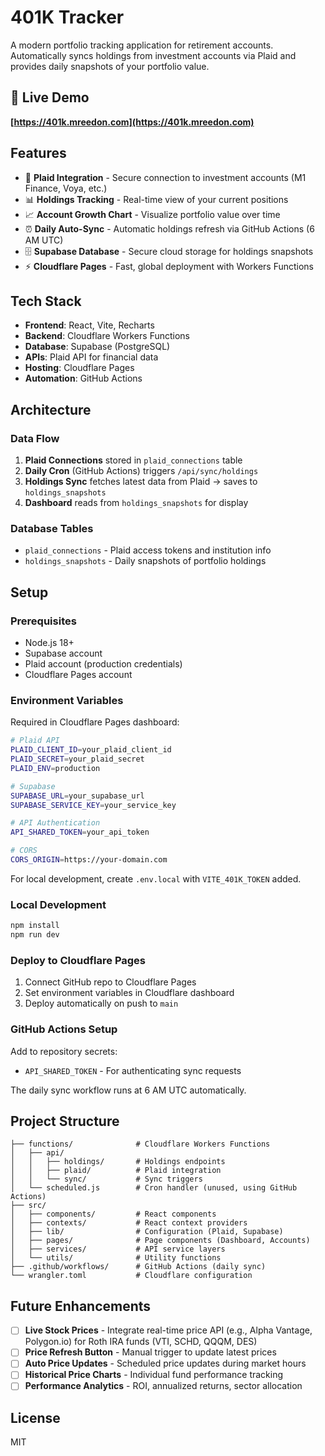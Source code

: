 # 401K Tracker

A modern portfolio tracking application for retirement accounts. Automatically syncs holdings from investment accounts via Plaid and provides daily snapshots of your portfolio value.

## 🔗 Live Demo

**[https://401k.mreedon.com](https://401k.mreedon.com)**

## Features

- 🔗 **Plaid Integration** - Secure connection to investment accounts (M1 Finance, Voya, etc.)
- 📊 **Holdings Tracking** - Real-time view of your current positions
- 📈 **Account Growth Chart** - Visualize portfolio value over time
- ⏰ **Daily Auto-Sync** - Automatic holdings refresh via GitHub Actions (6 AM UTC)
- 🗄️ **Supabase Database** - Secure cloud storage for holdings snapshots
- ⚡ **Cloudflare Pages** - Fast, global deployment with Workers Functions

## Tech Stack

- **Frontend**: React, Vite, Recharts
- **Backend**: Cloudflare Workers Functions
- **Database**: Supabase (PostgreSQL)
- **APIs**: Plaid API for financial data
- **Hosting**: Cloudflare Pages
- **Automation**: GitHub Actions

## Architecture

### Data Flow
1. **Plaid Connections** stored in `plaid_connections` table
2. **Daily Cron** (GitHub Actions) triggers `/api/sync/holdings`
3. **Holdings Sync** fetches latest data from Plaid → saves to `holdings_snapshots`
4. **Dashboard** reads from `holdings_snapshots` for display

### Database Tables
- `plaid_connections` - Plaid access tokens and institution info
- `holdings_snapshots` - Daily snapshots of portfolio holdings

## Setup

### Prerequisites
- Node.js 18+
- Supabase account
- Plaid account (production credentials)
- Cloudflare Pages account

### Environment Variables

Required in Cloudflare Pages dashboard:

```bash
# Plaid API
PLAID_CLIENT_ID=your_plaid_client_id
PLAID_SECRET=your_plaid_secret
PLAID_ENV=production

# Supabase
SUPABASE_URL=your_supabase_url
SUPABASE_SERVICE_KEY=your_service_key

# API Authentication
API_SHARED_TOKEN=your_api_token

# CORS
CORS_ORIGIN=https://your-domain.com
```

For local development, create `.env.local` with `VITE_401K_TOKEN` added.

### Local Development

```bash
npm install
npm run dev
```

### Deploy to Cloudflare Pages

1. Connect GitHub repo to Cloudflare Pages
2. Set environment variables in Cloudflare dashboard
3. Deploy automatically on push to `main`

### GitHub Actions Setup

Add to repository secrets:
- `API_SHARED_TOKEN` - For authenticating sync requests

The daily sync workflow runs at 6 AM UTC automatically.

## Project Structure

```
├── functions/              # Cloudflare Workers Functions
│   ├── api/
│   │   ├── holdings/       # Holdings endpoints
│   │   ├── plaid/          # Plaid integration
│   │   └── sync/           # Sync triggers
│   └── scheduled.js        # Cron handler (unused, using GitHub Actions)
├── src/
│   ├── components/         # React components
│   ├── contexts/           # React context providers
│   ├── lib/                # Configuration (Plaid, Supabase)
│   ├── pages/              # Page components (Dashboard, Accounts)
│   ├── services/           # API service layers
│   └── utils/              # Utility functions
├── .github/workflows/      # GitHub Actions (daily sync)
└── wrangler.toml           # Cloudflare configuration
```

## Future Enhancements

- [ ] **Live Stock Prices** - Integrate real-time price API (e.g., Alpha Vantage, Polygon.io) for Roth IRA funds (VTI, SCHD, QQQM, DES)
- [ ] **Price Refresh Button** - Manual trigger to update latest prices
- [ ] **Auto Price Updates** - Scheduled price updates during market hours
- [ ] **Historical Price Charts** - Individual fund performance tracking
- [ ] **Performance Analytics** - ROI, annualized returns, sector allocation

## License

MIT